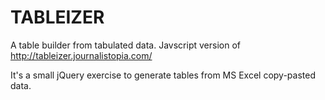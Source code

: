 TABLEIZER
=========

A table builder from tabulated data. Javscript version of http://tableizer.journalistopia.com/

It's a small jQuery exercise to generate tables from MS Excel copy-pasted data.
